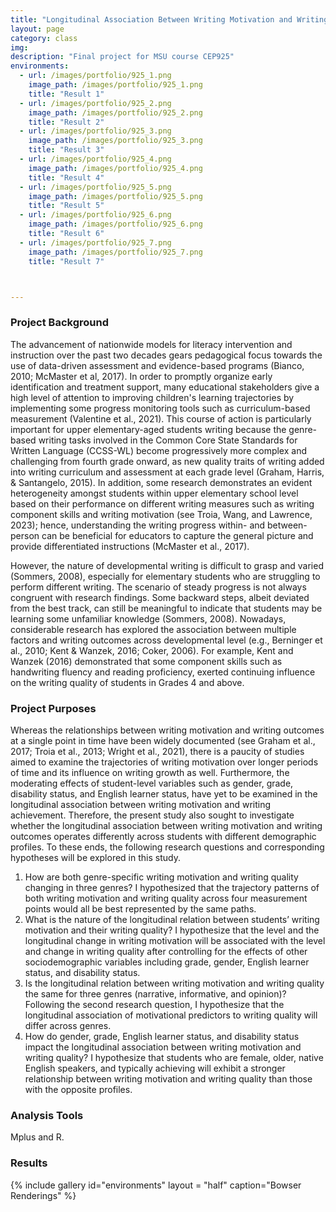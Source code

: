 ```yaml
---
title: "Longitudinal Association Between Writing Motivation and Writing Quality Across Three Genres"
layout: page
category: class
img:
description: "Final project for MSU course CEP925"
environments:
  - url: /images/portfolio/925_1.png
    image_path: /images/portfolio/925_1.png
    title: "Result 1"
  - url: /images/portfolio/925_2.png
    image_path: /images/portfolio/925_2.png
    title: "Result 2"
  - url: /images/portfolio/925_3.png
    image_path: /images/portfolio/925_3.png
    title: "Result 3"
  - url: /images/portfolio/925_4.png
    image_path: /images/portfolio/925_4.png
    title: "Result 4"
  - url: /images/portfolio/925_5.png
    image_path: /images/portfolio/925_5.png
    title: "Result 5"
  - url: /images/portfolio/925_6.png
    image_path: /images/portfolio/925_6.png
    title: "Result 6"
  - url: /images/portfolio/925_7.png
    image_path: /images/portfolio/925_7.png
    title: "Result 7"



---
```


### Project Background
The advancement of nationwide models for literacy intervention and instruction over the past two decades gears pedagogical focus towards the use of data-driven assessment and evidence-based programs (Bianco, 2010; McMaster et al, 2017). In order to promptly organize early identification and treatment support, many educational stakeholders give a high level of attention to improving children's learning trajectories by implementing some progress monitoring tools such as curriculum-based measurement (Valentine et al., 2021). This course of action is particularly important for upper elementary-aged students writing because the genre-based writing tasks involved in the Common Core State Standards for Written Language (CCSS-WL) become progressively more complex and challenging from fourth grade onward, as new quality traits of writing added into writing curriculum and assessment at each grade level (Graham, Harris, & Santangelo, 2015). In addition, some research demonstrates an evident heterogeneity amongst students within upper elementary school level based on their performance on different writing measures such as writing component skills and writing motivation (see Troia, Wang, and Lawrence, 2023); hence, understanding the writing progress within- and between-person can be beneficial for educators to capture the general picture and provide differentiated instructions (McMaster et al., 2017).

However, the nature of developmental writing is difficult to grasp and varied (Sommers, 2008), especially for elementary students who are struggling to perform different writing. The scenario of steady progress is not always congruent with research findings. Some backward steps, albeit deviated from the best track, can still be meaningful to indicate that students may be learning some unfamiliar knowledge (Sommers, 2008). Nowadays, considerable research has explored the association between multiple factors and writing outcomes across developmental level (e.g., Berninger et al., 2010; Kent & Wanzek, 2016; Coker, 2006). For example, Kent and Wanzek (2016) demonstrated that some component skills such as handwriting fluency and reading proficiency, exerted continuing influence on the writing quality of students in Grades 4 and above.

### Project Purposes
Whereas the relationships between writing motivation and writing outcomes at a single point in time have been widely documented (see Graham et al., 2017; Troia et al., 2013; Wright et al., 2021), there is a paucity of studies aimed to examine the trajectories of writing motivation over longer periods of time and its influence on writing growth as well. Furthermore, the moderating effects of student-level variables such as gender, grade, disability status, and English learner status, have yet to be examined in the longitudinal association between writing motivation and writing achievement. Therefore, the present study also sought to investigate whether the longitudinal association between writing motivation and writing outcomes operates differently across students with different demographic profiles. To these ends, the following research questions and corresponding hypotheses will be explored in this study.

1. How are both genre-specific writing motivation and writing quality changing in three genres? I hypothesized that the trajectory patterns of both writing motivation and writing quality across four measurement points would all be best represented by the same paths.
2. What is the nature of the longitudinal relation between students’ writing motivation and their writing quality? I hypothesize that the level and the longitudinal change in writing motivation will be associated with the level and change in writing quality after controlling for the effects of other sociodemographic variables including grade, gender, English learner status, and disability status.
3. Is the longitudinal relation between writing motivation and writing quality the same for three genres (narrative, informative, and opinion)?
Following the second research question, I hypothesize that the longitudinal association of motivational predictors to writing quality will differ across genres.
4. How do gender, grade, English learner status, and disability status impact the longitudinal association between writing motivation and writing quality? I hypothesize that students who are female, older, native English speakers, and typically achieving will exhibit a stronger relationship between writing motivation and writing quality than those with the opposite profiles.

### Analysis Tools
Mplus and R.

### Results
{% include gallery id="environments" layout = "half" caption="Bowser Renderings" %}
